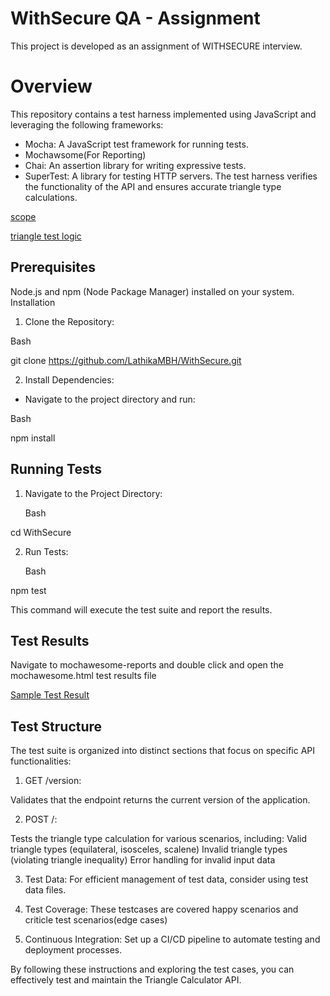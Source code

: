 # WithSecure QA - Assignment
This project is developed as an assignment of WITHSECURE interview.


# Overview

This repository contains a test harness implemented using JavaScript and leveraging the following frameworks:

* Mocha: A JavaScript test framework for running tests.
* Mochawsome(For Reporting)
* Chai: An assertion library for writing expressive tests.
* SuperTest: A library for testing HTTP servers.
The test harness verifies the functionality of the API and ensures accurate triangle type calculations.

[scope](https://drive.google.com/file/d/1m7pf0cIBIMhSqsLMWm_cGQkCPwvIdLPR/view)

[triangle test logic](https://docs.google.com/spreadsheets/d/1s_8qKEn4ly83ID-0V9aLe6XziZMQNL0MbG0g0xm1YMs/edit?usp=sharing)

## Prerequisites

Node.js and npm (Node Package Manager) installed on your system.
Installation

1. Clone the Repository:

Bash

git clone https://github.com/LathikaMBH/WithSecure.git

2. Install Dependencies:

* Navigate to the project directory and run:

Bash

npm install

## Running Tests

1. Navigate to the Project Directory:

    Bash

cd WithSecure

2. Run Tests:
    
    Bash

npm test

This command will execute the test suite and report the results.

## Test Results

Navigate to mochawesome-reports and double click and open the mochawesome.html test results file

[Sample Test Result](https://drive.google.com/file/d/18jM0n4Ce9Jq8mBw-Uuy_hvmYy2dLDkbT/view?usp=sharing)


## Test Structure

The test suite is organized into distinct sections that focus on specific API functionalities:

1. GET /version:

Validates that the endpoint returns the current version of the application.

2. POST /:

Tests the triangle type calculation for various scenarios, including:
Valid triangle types (equilateral, isosceles, scalene)
Invalid triangle types (violating triangle inequality)
Error handling for invalid input data

3. Test Data: 
For efficient management of test data, consider using test data files.

4. Test Coverage: 
These testcases are covered happy scenarios and criticle test scenarios(edge cases)

5. Continuous Integration: 
Set up a CI/CD pipeline to automate testing and deployment processes.

By following these instructions and exploring the test cases, you can effectively test and maintain the Triangle Calculator API.

